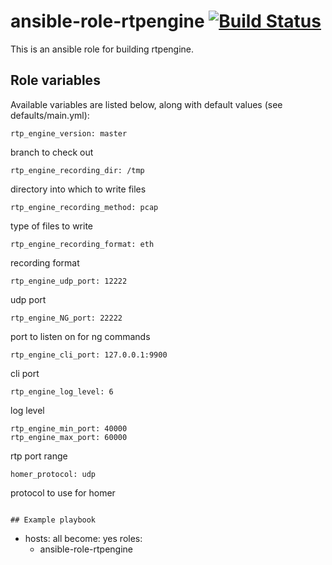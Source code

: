 # ansible-role-rtpengine [![Build Status](https://secure.travis-ci.org/davehorton/ansible-role-rtpengine.png)](http://travis-ci.org/davehorton/ansible-role-rtpengine)

This is an ansible role for building rtpengine. 

## Role variables

Available variables are listed below, along with default values (see defaults/main.yml):
```
rtp_engine_version: master
```
branch to check out

```
rtp_engine_recording_dir: /tmp
```
directory into which to write files
```
rtp_engine_recording_method: pcap
```
type of files to write
```
rtp_engine_recording_format: eth
```
recording format
```
rtp_engine_udp_port: 12222
```
udp port
```
rtp_engine_NG_port: 22222
```
port to listen on for ng commands
```
rtp_engine_cli_port: 127.0.0.1:9900
```
cli port
```
rtp_engine_log_level: 6
```
log level
```
rtp_engine_min_port: 40000
rtp_engine_max_port: 60000
```
rtp port range
```
homer_protocol: udp
```
protocol to use for homer

```

## Example playbook
```
- hosts: all
  become: yes
  roles:
    - ansible-role-rtpengine
```
